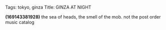 Tags: tokyo, ginza
Title: GINZA AT NIGHT
  
**(169143381928)** the sea of heads, the smell of the mob. not the post order music catalog 
